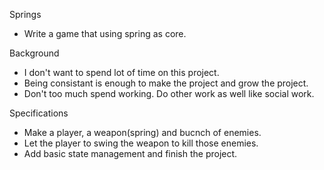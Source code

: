 Springs
- Write a game that using spring as core.


Background
- I don't want to spend lot of time on this project. 
- Being consistant is enough to make the project and grow the project. 
- Don't too much spend working. Do other work as well like social work. 


Specifications
- Make a player, a weapon(spring) and bucnch of enemies.
- Let the player to swing the weapon to kill those enemies.
- Add basic state management and finish the project.
